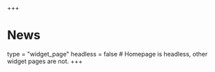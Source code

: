 +++
# News
type = "widget_page"
headless = false # Homepage is headless, other widget pages are not.
+++